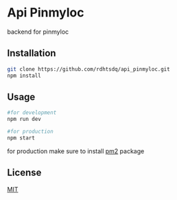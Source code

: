 # Api Pinmyloc

backend for pinmyloc

## Installation

```bash
git clone https://github.com/rdhtsdq/api_pinmyloc.git
npm install
```

## Usage

```bash
#for development
npm run dev

#for production
npm start
```
for production make sure to install [pm2](https://www.npmjs.com/package/pm2) package

## License

[MIT](https://choosealicense.com/licenses/mit/)
